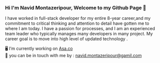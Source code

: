 ### Hi I'm Navid Montazeripour, Welcome to my Github Page 👋

I have worked in full-stack developer for my entire 8-year career,and my commitment to critical thinking and attention to detail have gotten me to where I am today. I have a passion for processes, and I am an experienced team leader who typically manages many developers in many project. My career goal is to move into high level of updated technology .

 :desktop_computer: I’m currently working on <a href="http://www.asax.ir">Asa.co</a>
 <br/>
 :email: you can be in touch with me by : navid.montazeripour@gamil.com
 
<!--
**Navmonti/Navmonti** is a ✨ _special_ ✨ repository because its `README.md` (this file) appears on your GitHub profile.

Here are some ideas to get you started:

- 🔭 I’m currently working on ...
- 🌱 I’m currently learning ...
- 👯 I’m looking to collaborate on ...
- 🤔 I’m looking for help with ...
- 💬 Ask me about ...
- 📫 How to reach me: ...
- 😄 Pronouns: ...
- ⚡ Fun fact: ...
-->
